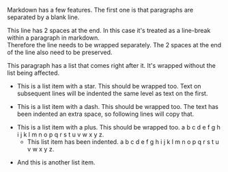Markdown has a few features. The first one is that paragraphs are separated by a
blank line.

This line has 2 spaces at the end. In this case it's treated as a line-break
within a paragraph in markdown.  
Therefore the line needs to be wrapped separately. The 2 spaces at the end of
the line also need to be preserved.

This paragraph has a list that comes right after it. It's wrapped without the
list being affected.
* This is a list item with a star. This should be wrapped too. Text on
  subsequent lines will be indented the same level as text on the first.
-  This is a list item with a dash. This should be wrapped too. The text has
   been indented an extra space, so following lines will copy that.
+ This is a list item with a plus. This should be wrapped too. a b c d e f g h i
  j k l m n o p q r s t u v w x y z.
    + This list item has been indented. a b c d e f g h i j k l m n o p q r s t
      u v w x y z.
* And this is another list item.